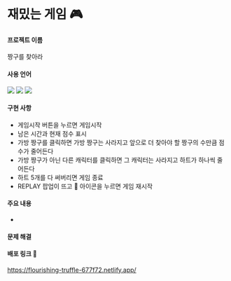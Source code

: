 # 재밌는 게임 🎮

#### 프로젝트 이름
짱구를 찾아라

#### 사용 언어
<img src="https://img.shields.io/badge/javascript-F7DF1E?style=for-the-badge&logo=javascript&logoColor=black"> <img src="https://img.shields.io/badge/CSS3-1572B6?style=for-the-badge&logo=javascript&logoColor=black"> <img src="https://img.shields.io/badge/Netlify-00C7B7?style=for-the-badge&logo=javascript&logoColor=black">

#### 구현 사항
* 게임시작 버튼을 누르면 게임시작
* 남은 시간과 현재 점수 표시
* 가방 짱구를 클릭하면 가방 짱구는 사라지고 앞으로 더 찾아야 할 짱구의 수만큼 점수가 줄어든다
* 가방 짱구가 아닌 다른 캐릭터를 클릭하면 그 캐릭터는 사라지고 하트가 하나씩 줄어든다
* 하트 5개를 다 써버리면 게임 종료
* REPLAY 팝업이 뜨고 🔁 아이콘을 누르면 게임 재시작

#### 주요 내용
* 

#### 문제 해결

#### 배포 링크 📌
https://flourishing-truffle-677f72.netlify.app/
